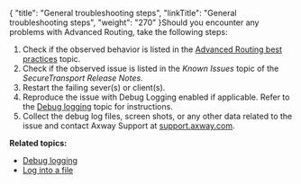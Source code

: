 {
    "title": "General troubleshooting steps",
    "linkTitle": "General troubleshooting steps",
    "weight": "270"
}Should you encounter any problems with <span class="mc-variable my_project_variables.Advanced_Routing variable">Advanced Routing</span>, take the following steps:

1.  Check if the observed behavior is listed in the <a href="../../c_st_advanced_routing_best_practices" class="MCXref xref">Advanced Routing best practices</a> topic.
2.  Check if the observed issue is listed in the *Known Issues* topic of the <span class="redirect_st_ag" cshid="release" data-version="5.3.5">*<span class="mc-variable axway_variables.Component_Short_Name variable">SecureTransport</span> Release Notes*</span>.
3.  Restart the failing sever(s) or client(s).
4.  Reproduce the issue with Debug Logging enabled if applicable. Refer to the <a href="../t_st_debug_logging" class="MCXref xref">Debug logging</a> topic for instructions.
5.  Collect the debug log files, screen shots, or any other data related to the issue and contact Axway Support at [support.axway.com](http://support.axway.com/).

**Related topics:**

-   <a href="../t_st_debug_logging" class="MCXref xref">Debug logging</a>
-   <a href="#" class="MCXref xref">Log into a file</a>
